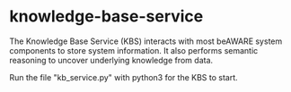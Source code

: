 # knowledge-base-service
The Knowledge Base Service (KBS) interacts with most beAWARE system components to store system information. It also performs semantic reasoning to uncover underlying knowledge from data.

Run the file "kb_service.py" with python3 for the KBS to start. 
